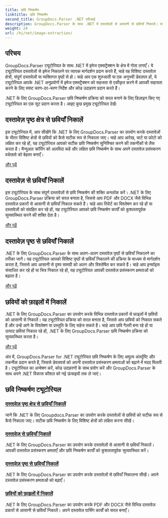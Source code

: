 ```yaml
---
title: छवि निष्कर्षण
linktitle: छवि निष्कर्षण
second_title: GroupDocs.Parser .NET एपीआई
description: GroupDocs.Parser के साथ .NET में दस्तावेज़ों से आसानी से छवियाँ निकालें। सटीक छवि निष्कर्षण तकनीकों के साथ अपने दस्तावेज़ प्रसंस्करण क्षमताओं को बढ़ाएँ।
weight: 24
url: /hi/net/image-extraction/
---
```

## परिचय

GroupDocs.Parser ट्यूटोरियल के साथ .NET में इमेज एक्सट्रैक्शन के क्षेत्र में गोता लगाएँ। ये ट्यूटोरियल दस्तावेज़ों से इमेज निकालने पर व्यापक मार्गदर्शन प्रदान करते हैं, चाहे वह विशिष्ट दस्तावेज़ क्षेत्रों, संपूर्ण दस्तावेज़ों या व्यक्तिगत पृष्ठों से हो। चाहे आप एक शुरुआती या एक अनुभवी डेवलपर हों, ये ट्यूटोरियल आपके .NET अनुप्रयोगों में इमेज एक्सट्रैक्शन को सहजता से एकीकृत करने में आपकी सहायता करने के लिए स्पष्ट चरण-दर-चरण निर्देश और कोड उदाहरण प्रदान करते हैं।

.NET के लिए GroupDocs.Parser छवि निष्कर्षण प्रक्रिया को सरल बनाने के लिए डिज़ाइन किए गए ट्यूटोरियल का एक सूट प्रदान करता है। आइए कुछ प्रमुख ट्यूटोरियल देखें:

## दस्तावेज़ पृष्ठ क्षेत्र से छवियाँ निकालें
इस ट्यूटोरियल में, आप सीखेंगे कि .NET के लिए GroupDocs.Parser का उपयोग करके दस्तावेज़ों के भीतर विशिष्ट क्षेत्रों से छवियों को कैसे सटीक रूप से निकाला जाए। चाहे आप आरेख, चार्ट या फ़ोटो को लक्षित कर रहे हों, यह ट्यूटोरियल आपको सटीक छवि निष्कर्षण सुनिश्चित करने की तकनीकों से लैस करता है। मैन्युअल क्रॉपिंग को अलविदा कहें और लक्षित छवि निष्कर्षण के साथ अपने दस्तावेज़ प्रसंस्करण वर्कफ़्लो को बेहतर बनाएँ।

[और पढ़ें](./extract-images-from-document-page-area/)

## दस्तावेज़ से छवियाँ निकालें
इस ट्यूटोरियल के साथ संपूर्ण दस्तावेज़ों से छवि निष्कर्षण की शक्ति अनलॉक करें। .NET के लिए GroupDocs.Parser प्रक्रिया को सरल बनाता है, जिससे आप PDF और DOCX जैसे विभिन्न दस्तावेज़ प्रकारों से आसानी से छवियाँ निकाल सकते हैं। चाहे आप रिपोर्ट का विश्लेषण कर रहे हों या दस्तावेज़ों को संग्रहित कर रहे हों, यह ट्यूटोरियल आपको छवि निष्कर्षण कार्यों को कुशलतापूर्वक सुव्यवस्थित करने की शक्ति देता है।

[और पढ़ें](./extract-images-from-document/)

## दस्तावेज़ पृष्ठ से छवियाँ निकालें
.NET के लिए GroupDocs.Parser के साथ अलग-अलग दस्तावेज़ पृष्ठों से छवियाँ निकालने का तरीका जानें। यह ट्यूटोरियल आपको विशिष्ट पृष्ठों से छवियाँ निकालने की प्रक्रिया के माध्यम से मार्गदर्शन करता है, जिससे आप आसानी से दृश्य सामग्री को अलग और विश्लेषित कर सकते हैं। चाहे आप इनवॉइस संसाधित कर रहे हों या चित्र निकाल रहे हों, यह ट्यूटोरियल आपकी दस्तावेज़ प्रसंस्करण क्षमताओं को बढ़ाता है।

[और पढ़ें](./extract-images-from-document-page/)

## छवियों को फ़ाइलों में निकालें
.NET के लिए GroupDocs.Parser का उपयोग करके विभिन्न दस्तावेज़ प्रकारों से फ़ाइलों में छवियों को आसानी से निकालें। यह ट्यूटोरियल प्रक्रिया को सरल बनाता है, जिससे आप छवियों को निकाल सकते हैं और उन्हें आगे के विश्लेषण या प्रस्तुति के लिए सहेज सकते हैं। चाहे आप छवि गैलरी बना रहे हों या उत्पाद छवियां निकाल रहे हों, .NET के लिए GroupDocs.Parser छवि निष्कर्षण प्रक्रिया को सुव्यवस्थित करता है।

[और पढ़ें](./extract-images-to-files/)

अंत में, GroupDocs.Parser for .NET ट्यूटोरियल छवि निष्कर्षण के लिए अमूल्य अंतर्दृष्टि और तकनीक प्रदान करते हैं, जिससे डेवलपर्स को अपनी दस्तावेज़ प्रसंस्करण क्षमताओं को बढ़ाने में मदद मिलती है। ट्यूटोरियल का अन्वेषण करें, कोड उदाहरणों के साथ प्रयोग करें और GroupDocs.Parser के साथ अपने .NET विकास कौशल को नई ऊंचाइयों तक ले जाएं।
## छवि निष्कर्षण ट्यूटोरियल
### [दस्तावेज़ पृष्ठ क्षेत्र से छवियाँ निकालें](./extract-images-from-document-page-area/)
जानें कि .NET के लिए Groupdocs.Parser का उपयोग करके दस्तावेज़ों से छवियों को सटीक रूप से कैसे निकाला जाए। सटीक छवि निष्कर्षण के लिए विशिष्ट क्षेत्रों को लक्षित करना सीखें।
### [दस्तावेज़ से छवियाँ निकालें](./extract-images-from-document/)
.NET के लिए GroupDocs.Parser का उपयोग करके दस्तावेज़ों से आसानी से छवियाँ निकालें। आपकी दस्तावेज़ प्रसंस्करण क्षमताएँ और छवि निष्कर्षण कार्यों को कुशलतापूर्वक सुव्यवस्थित करें।
### [दस्तावेज़ पृष्ठ से छवियाँ निकालें](./extract-images-from-document-page/)
.NET के लिए GroupDocs.Parser का उपयोग करके दस्तावेज़ों से छवियाँ निकालना सीखें। अपने दस्तावेज़ प्रसंस्करण क्षमताओं को बढ़ाएँ।
### [छवियों को फ़ाइलों में निकालें](./extract-images-to-files/)
.NET के लिए GroupDocs.Parser का उपयोग करके PDF और DOCX जैसे विभिन्न दस्तावेज़ प्रकारों से आसानी से छवियाँ निकालें। अपने दस्तावेज़ पार्सिंग कार्यों को सरल बनाएँ।